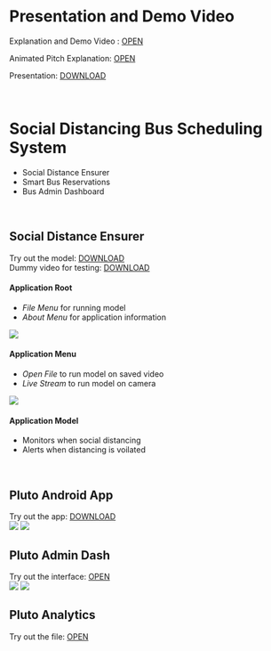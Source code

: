 # Presentation and Demo Video
Explanation and Demo Video : [OPEN](https://drive.google.com/file/d/1rrdzgwxXogsZbKKNM6fqZE9Ezw3ksK5v/view?usp=sharing)  


Animated Pitch Explanation: [OPEN](https://drive.google.com/file/d/1RO852jnU8uFE5hI0SlgC_984m6QHI_tf/view?usp=sharing)  

Presentation: [DOWNLOAD](https://raw.githubusercontent.com/artisandip7/IBM-Hack/master/Presentation&#32;for&#32;PLUTO&#32;Social&#32;distancing&#32;Bus&#32;Scheduling&#32;system.pdf)  

<br>

# Social Distancing Bus Scheduling System
- Social Distance Ensurer
- Smart Bus Reservations
- Bus Admin Dashboard
<br>

## Social Distance Ensurer
Try out the model: [DOWNLOAD](https://raw.githubusercontent.com/artisandip7/IBM-Hack/master/dist/sde.exe)<br>
Dummy video for testing: [DOWNLOAD](https://raw.githubusercontent.com/artisandip7/IBM-Hack/master/lib/demo.mp4)

#### Application Root
- *File Menu* for running model
- *About Menu* for application information

![](https://raw.githubusercontent.com/artisandip7/IBM-Hack/master/lib/main.jpeg)


#### Application Menu
- *Open File* to run model on saved video
- *Live Stream* to run model on camera

![](https://raw.githubusercontent.com/artisandip7/IBM-Hack/master/lib/menu.jpg)


#### Application Model
- Monitors when social distancing
- Alerts when distancing is voilated
<br>

## Pluto Android App
Try out the app: [DOWNLOAD](https://raw.githubusercontent.com/artisandip7/IBM-Hack/master/dist/pluto.apk)<br>
![](https://raw.githubusercontent.com/artisandip7/IBM-Hack/master/lib/intro.jpeg)
![](https://raw.githubusercontent.com/artisandip7/IBM-Hack/master/lib/book.jpeg)
<br>

## Pluto Admin Dash
Try out the interface: [OPEN](https://ib-pluto.netlify.app/)<br>
![](https://raw.githubusercontent.com/artisandip7/IBM-Hack/master/lib/admin.png)
![](https://raw.githubusercontent.com/artisandip7/IBM-Hack/master/lib/clients.png)
<br>

## Pluto Analytics
Try out the file: [OPEN](https://github.com/artisandip7/IBM-Hack/blob/master/eda.ipynb)
<br>
